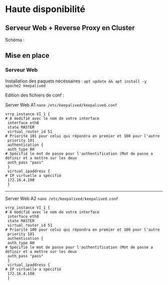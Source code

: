 # Haute disponibilité

## Serveur Web + Reverse Proxy en Cluster
Schéma : 

## Mise en place
### Serveur Web
Installation des paquets nécéssaires : 
```apt update && apt install -y apache2 keepalived```

Edition des fichiers de conf : 

Server Web A1
```nano /etc/keepalived/keepalived.conf```
```
vrrp_instance VI_1 {
# A modifié avec le nom de votre interface
 interface eth0
 state MASTER
 virtual_router_id 51
# Priorité 101 pour celui qui répondra en premier et 100 pour l'autre
 priority 101
 authentication {
 auth_type AH
# Spécifié le mot de passe pour l'authentification (Mot de passe a définir et a mettre sur les deux
 auth_pass "pass"
 }
 virtual_ipaddress {
# IP virtuelle a spécifié
 172.16.4.108
 }
```
---
Server Web A2
```nano /etc/keepalived/keepalived.conf```
```
vrrp_instance VI_1 {
# A modifié avec le nom de votre interface
 interface eth0
 state MASTER
 virtual_router_id 51
# Priorité 100 pour celui qui répondra en premier et 100 pour l'autre
 priority 101
 authentication {
 auth_type AH
# Spécifié le mot de passe pour l'authentification (Mot de passe a définir et a mettre sur les deux
 auth_pass "pass"
 }
 virtual_ipaddress {
# IP virtuelle a spécifié
 172.16.4.108
 }
```
